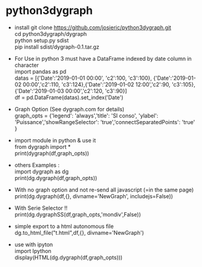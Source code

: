 # python3dygraph

* install
git clone https://github.com/josieric/python3dygraph.git  
cd python3dygraph/dygraph  
python setup.py sdist  
pip install sdist/dygraph-0.1.tar.gz  

* For Use in python 3 must have a DataFrame indexed by date column in character  
import pandas as pd  
datas = [{'Date':'2019-01-01 00:00', 'c2':100, 'c3':100}, {'Date':'2019-01-02 00:00','c2':110, 'c3':124},{'Date':'2019-01-02 12:00','c2':90, 'c3':105}, {'Date':'2019-01-03 00:00','c2':120, 'c3':90}]  
df = pd.DataFrame(datas).set_index('Date')  

* Graph Option (See dygraph.com for details)  
graph_opts = {'legend': 'always','title': 'SI conso', 'ylabel': 'Puissance','showRangeSelector': 'true','connectSeparatedPoints': 'true' }  

* import module in python & use it  
from dygraph import *  
print(dygraph(df,graph_opts))  

* others Examples :  
import dygraph as dg  
print(dg.dygraph(df,graph_opts))  
* With no graph option and not re-send all javascript (=in the same page)   
print(dg.dygraph(df,{}, divname='NewGraph', includejs=False))  
* With Serie Selector !!  
print(dg.dygraphSS(df,graph_opts,'mondiv',False))  

* simple export to a html autonomous file  
dg.to_html_file("t.html",df,{}, divname='NewGraph')  

* use with ipyton  
import Ipython  
display(HTML(dg.dygraph(df,graph_opts)))  

